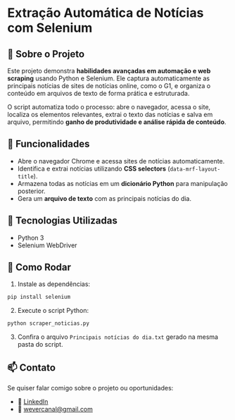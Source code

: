 # Extração Automática de Notícias com Selenium

## 🔹 Sobre o Projeto

Este projeto demonstra **habilidades avançadas em automação e web scraping** usando Python e Selenium. Ele captura automaticamente as principais notícias de sites de notícias online, como o G1, e organiza o conteúdo em arquivos de texto de forma prática e estruturada.

O script automatiza todo o processo: abre o navegador, acessa o site, localiza os elementos relevantes, extrai o texto das notícias e salva em arquivo, permitindo **ganho de produtividade e análise rápida de conteúdo**.

## 🔹 Funcionalidades

- Abre o navegador Chrome e acessa sites de notícias automaticamente.
- Identifica e extrai notícias utilizando **CSS selectors** (`data-mrf-layout-title`).
- Armazena todas as notícias em um **dicionário Python** para manipulação posterior.
- Gera um **arquivo de texto** com as principais notícias do dia.

## 🔹 Tecnologias Utilizadas

- Python 3
- Selenium WebDriver

## 🔹 Como Rodar

1. Instale as dependências:

```bash
pip install selenium
```

2. Execute o script Python:

```bash
python scraper_noticias.py
```

3. Confira o arquivo `Principais notícias do dia.txt` gerado na mesma pasta do script.

## 📫 Contato
Se quiser falar comigo sobre o projeto ou oportunidades:
- 💼 [LinkedIn](https://linkedin.com/in/wevertonsantoss)
- 📧 wevercanal@gmail.com